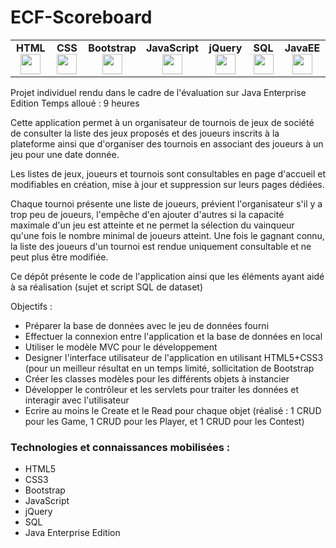 # ECF-Scoreboard
<table>
    <tbody>
        <tr valign="top">
            <td width="80px" align="center">
            <span><strong>HTML</strong></span><br>
            <img height="32px" src="https://cdn.jsdelivr.net/gh/devicons/devicon/icons/html5/html5-original.svg">
            </td>
            <td width="80px" align="center">
            <span><strong>CSS</strong></span><br>
            <img height="32px" src="https://cdn.jsdelivr.net/gh/devicons/devicon/icons/css3/css3-original.svg">
            </td>
            <td width="80px" align="center">
            <span><strong>Bootstrap</strong></span><br>
            <img height="32px" src="https://cdn.jsdelivr.net/gh/devicons/devicon/icons/bootstrap/bootstrap-original.svg">
            </td>
            <td width="80px" align="center">
            <span><strong>JavaScript</strong></span><br>
            <img height="32px" src="https://cdn.jsdelivr.net/gh/devicons/devicon/icons/javascript/javascript-original.svg">
            </td>
            <td width="80px" align="center">
            <span><strong>jQuery</strong></span><br>
            <img height="32px" src="https://cdn.jsdelivr.net/gh/devicons/devicon/icons/jquery/jquery-original.svg">
            </td>
            <td width="80px" align="center">
            <span><strong>SQL</strong></span><br>
            <img height="32px" src="https://cdn-icons-png.flaticon.com/512/337/337953.png">
            </td>
            <td width="80px" align="center">
            <span><strong>JavaEE</strong></span><br>
            <img height="32px" src="https://ocs-consulting.nl/wp-content/uploads/2018/03/java-ee-logo.png">
            </td>
        </tr>
    </tbody>
</table>

Projet individuel rendu dans le cadre de l'évaluation sur Java Enterprise Edition
Temps alloué : 9 heures

Cette application permet à un organisateur de tournois de jeux de société de consulter la liste des jeux proposés et des joueurs inscrits à la plateforme ainsi que d'organiser des tournois en associant des joueurs à un jeu pour une date donnée.

Les listes de jeux, joueurs et tournois sont consultables en page d'accueil et modifiables en création, mise à jour et suppression sur leurs pages dédiées.

Chaque tournoi présente une liste de joueurs, prévient l'organisateur s'il y a trop peu de joueurs, l'empêche d'en ajouter d'autres si la capacité maximale d'un jeu est atteinte et ne permet la sélection du vainqueur qu'une fois le nombre minimal de joueurs atteint. Une fois le gagnant connu, la liste des joueurs d'un tournoi est rendue uniquement consultable et ne peut plus être modifiée.

Ce dépôt présente le code de l'application ainsi que les éléments ayant aidé à sa réalisation (sujet et script SQL de dataset)

Objectifs : 
- Préparer la base de données avec le jeu de données fourni
- Effectuer la connexion entre l'application et la base de données en local
- Utiliser le modèle MVC pour le développement
- Designer l'interface utilisateur de l'application en utilisant HTML5+CSS3 (pour un meilleur résultat en un temps limité, sollicitation de Bootstrap
- Créer les classes modèles pour les différents objets à instancier
- Développer le contrôleur et les servlets pour traiter les données et interagir avec l'utilisateur
- Ecrire au moins le Create et le Read pour chaque objet (réalisé : 1 CRUD pour les Game, 1 CRUD pour les Player, et 1 CRUD pour les Contest)

<h3>Technologies et connaissances mobilisées :</h3>

- HTML5
- CSS3
- Bootstrap
- JavaScript
- jQuery
- SQL
- Java Enterprise Edition
